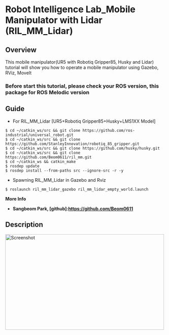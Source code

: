 # Robot Intelligence Lab_Mobile Manipulator with Lidar (RIL_MM_Lidar)
 
## Overview
This mobile manipulator(UR5 with Robotiq Gripper85, Husky and Lidar) tutorial will show you how to operate a mobile manipulator using Gazebo, RViz, MoveIt



### Before start this tutorial, please check your ROS version, this package for ROS Melodic version



## Guide

- For RIL_MM_Lidar
[UR5+Robotiq Gripper85+Husky+LMS1XX Model]  
```
$ cd ~/catkin_ws/src && git clone https://github.com/ros-industrial/universal_robot.git
$ cd ~/catkin_ws/src && git clone https://github.com/StanleyInnovation/robotiq_85_gripper.git
$ cd ~/catkin_ws/src && git clone https://github.com/husky/husky.git
$ cd ~/catkin_ws/src && git clone https://github.com/Beom0611/ril_mm.git
$ cd ~/catkin_ws && catkin_make
$ rosdep update
$ rosdep install --from-paths src --ignore-src -r -y
```


- Spawning RIL_MM_Lidar in Gazebo and Rviz 
```  
$ roslaunch ril_mm_lidar_gazebo ril_mm_lidar_empty_world.launch
```


**More Info**   
- **Sangbeom Park, [github]:https://github.com/Beom0611** 


## Description    

<img width="500" height="300" src="https://user-images.githubusercontent.com/78074831/111556509-247b3880-87ce-11eb-8ef8-032df90669db.png"  alt="Screenshot" title="Screenshot">
